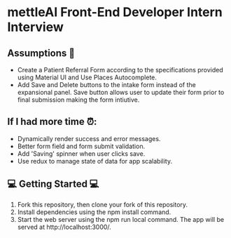 # mettleAI Front-End Developer Intern Interview

## Assumptions 🤔

* Create a Patient Referral Form according to the specifications provided using Material UI and Use Places Autocomplete. 
* Add Save and Delete buttons to the intake form instead of the expansional panel. Save button allows user to update their form prior to final submission making the form intiutive. 

## If I had more time ⏰:

* Dynamically render success and error messages. 
* Better form field and form submit validation. 
* Add 'Saving' spinner when user clicks save. 
* Use redux to manage state of data for app scalability. 

## 💻 Getting Started 💻

1. Fork this repository, then clone your fork of this repository.
2. Install dependencies using the npm install command.
3. Start the web server using the npm run local command. The app will be served at http://localhost:3000/.


